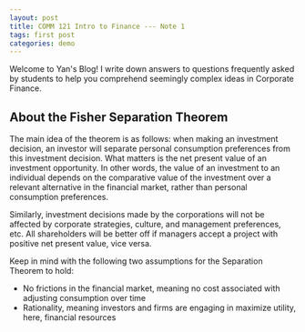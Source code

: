 ```yaml
---
layout: post
title: COMM 121 Intro to Finance --- Note 1
tags: first post
categories: demo
---
```


Welcome to Yan's Blog! 
I write down answers to questions frequently asked by students to help you comprehend seemingly complex ideas in Corporate Finance.

## About the Fisher Separation Theorem

The main idea of the theorem is as follows: when making an investment decision, an investor will separate personal consumption preferences from this investment decision. What matters is the net present value of an investment opportunity. In other words, the value of an investment to an individual depends on the comparative value of the investment over a relevant alternative in the financial market, rather than personal consumption preferences. 

Similarly, investment decisions made by the corporations will not be affected by corporate strategies, culture, and management preferences, etc. All shareholders will be better off if managers accept a project with positive net present value, vice versa.

Keep in mind with the following two assumptions for the Separation Theorem to hold:

- No frictions in the financial market, meaning no cost associated with adjusting consumption over time
- Rationality, meaning investors and firms are engaging in maximize utility, here, financial resources

